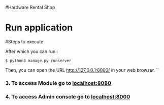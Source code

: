 #Hardware Rental Shop

Run application
===============

#Steps to execute

After which you can run::

    $ python3 manage.py runserver

Then, you can open the URL http://127.0.0.1:8000/ in your web browser.
``
### 3. To access Module go to [localhost:8080][1]

### 4. To access Admin console go to [localhost:8000][2]

[1]: http://localhost:8080/
[2]: http://localhost:8000/
